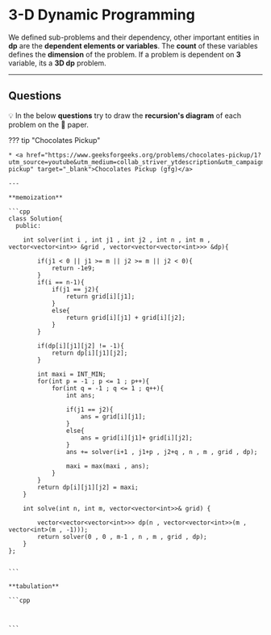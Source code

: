 # 3-D Dynamic Programming

We defined sub-problems and their dependency, other important entities in **dp** are the **dependent elements or variables**. The **count** of these variables defines the **dimension** of the problem. If a problem is dependent on **3** variable, its a **3D dp** problem.


---


## Questions

💡 In the below **questions** try to draw the **recursion's diagram** of each problem on the 📝 paper.


??? tip "Chocolates Pickup"

    * <a href="https://www.geeksforgeeks.org/problems/chocolates-pickup/1?utm_source=youtube&utm_medium=collab_striver_ytdescription&utm_campaign=chocolates-pickup" target="_blank">Chocolates Pickup (gfg)</a>

    ---

    **memoization**

    ```cpp
    class Solution{
      public:
        
        int solver(int i , int j1 , int j2 , int n , int m , vector<vector<int>> &grid , vector<vector<vector<int>>> &dp){
            
            if(j1 < 0 || j1 >= m || j2 >= m || j2 < 0){
                return -1e9;
            }
            if(i == n-1){
                if(j1 == j2){
                    return grid[i][j1];
                }
                else{
                    return grid[i][j1] + grid[i][j2];
                }
            }
            
            if(dp[i][j1][j2] != -1){
                return dp[i][j1][j2];
            }
            
            int maxi = INT_MIN;
            for(int p = -1 ; p <= 1 ; p++){
                for(int q = -1 ; q <= 1 ; q++){
                    int ans;
                    
                    if(j1 == j2){
                        ans = grid[i][j1];
                    }
                    else{
                        ans = grid[i][j1]+ grid[i][j2];
                    }
                    ans += solver(i+1 , j1+p , j2+q , n , m , grid , dp);
                    
                    maxi = max(maxi , ans);
                }
            }
            return dp[i][j1][j2] = maxi;
        }
    
        int solve(int n, int m, vector<vector<int>>& grid) {
            
            vector<vector<vector<int>>> dp(n , vector<vector<int>>(m , vector<int>(m , -1)));
            return solver(0 , 0 , m-1 , n , m , grid , dp);
        }
    };


    ```

    **tabulation**

    ```cpp

    

    ```
